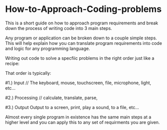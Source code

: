 # How-to-Approach-Coding-problems
This is a short guide on how to approach program requirements and break down the process of writing code into 3 main steps.

Any program or application can be broken down to a couple simple steps. This will help explain how you can translate program requirements into code and logic for any programming language.

Writing out code to solve a specfiic problems in the right order just like a recipe:

That order is typically:

#1.) Input
// The keyboard, mouse, touchscreen, file, microphone, light, etc...

#2.) Processing
// calculate, translate, parse,

#3.) Output
Output to a screen, print, play a sound, to a file, etc...


Almost every single program in existence has the same main steps at a higher level and you can apply this to any set of requirments you are given.
